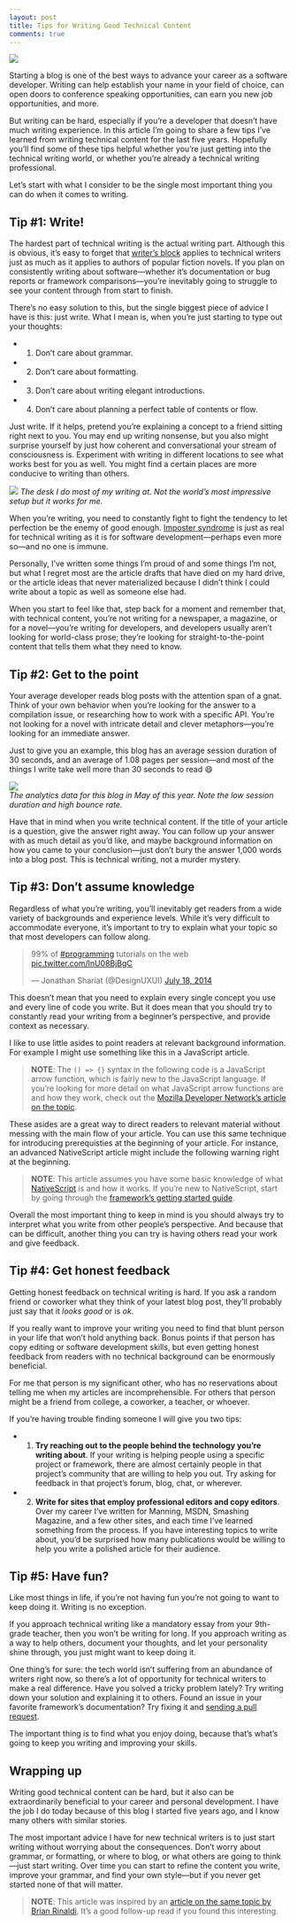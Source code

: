 ```yaml
---
layout: post
title: Tips for Writing Good Technical Content
comments: true
---
```


![](/images/posts/2017-06-02/shelf.png)

Starting a blog is one of the best ways to advance your career as a software developer. Writing can help establish your name in your field of choice, can open doors to conference speaking opportunities, can earn you new job opportunities, and more.

But writing can be hard, especially if you’re a developer that doesn’t have much writing experience. In this article I’m going to share a few tips I’ve learned from writing technical content for the last five years. Hopefully you’ll find some of these tips helpful whether you’re just getting into the technical writing world, or whether you’re already a technical writing professional.

Let’s start with what I consider to be the single most important thing you can do when it comes to writing.

## Tip #1: Write!

The hardest part of technical writing is the actual writing part. Although this is obvious, it’s easy to forget that [writer’s block](https://en.wikipedia.org/wiki/Writer%27s_block) applies to technical writers just as much as it applies to authors of popular fiction novels. If you plan on consistently writing about software—whether it’s documentation or bug reports or framework comparisons—you’re inevitably going to struggle to see your content through from start to finish.

There’s no easy solution to this, but the single biggest piece of advice I have is this: just write. What I mean is, when you’re just starting to type out your thoughts:

* 1) Don’t care about grammar.
* 2) Don’t care about formatting.
* 3) Don’t care about writing elegant introductions.
* 4) Don’t care about planning a perfect table of contents or flow.

Just write. If it helps, pretend you’re explaining a concept to a friend sitting right next to you. You may end up writing nonsense, but you also might surprise yourself by just how coherent and conversational your stream of consciousness is. Experiment with writing in different locations to see what works best for you as well. You might find a certain places are more conducive to writing than others.

![](/images/posts/2017-06-02/desk.jpg)
_The desk I do most of my writing at. Not the world’s most impressive setup but it works for me._

When you’re writing, you need to constantly fight to fight the tendency to let perfection be the enemy of good enough. [Imposter syndrome](https://en.wikipedia.org/wiki/Impostor_syndrome) is just as real for technical writing as it is for software development—perhaps even more so—and no one is immune.

Personally, I’ve written some things I’m proud of and some things I’m not, but what I regret most are the article drafts that have died on my hard drive, or the article ideas that never materialized because I didn’t think I could write about a topic as well as someone else had.

When you start to feel like that, step back for a moment and remember that, with technical content, you’re not writing for a newspaper, a magazine, or for a novel—you’re writing for developers, and developers usually aren’t looking for world-class prose; they’re looking for straight-to-the-point content that tells them what they need to know.

## Tip #2: Get to the point

Your average developer reads blog posts with the attention span of a gnat. Think of your own behavior when you’re looking for the answer to a compilation issue, or researching how to work with a specific API. You’re not looking for a novel with intricate detail and clever metaphors—you’re looking for an immediate answer.

Just to give you an example, this blog has an average session duration of 30 seconds, and an average of 1.08 pages per session—and most of the things I write take well more than 30 seconds to read 😄

![](/images/posts/2017-06-02/analytics-data.png)
<br><i>The analytics data for this blog in May of this year. Note the low session duration and high bounce rate.</i>

Have that in mind when you write technical content. If the title of your article is a question, give the answer right away. You can follow up your answer with as much detail as you’d like, and maybe background information on how you came to your conclusion—just don’t bury the answer 1,000 words into a blog post. This is technical writing, not a murder mystery.

## Tip #3: Don’t assume knowledge

Regardless of what you’re writing, you’ll inevitably get readers from a wide variety of backgrounds and experience levels. While it’s very difficult to accommodate everyone, it’s important to try to explain what your topic so that most developers can follow along.

<blockquote class="twitter-tweet" data-lang="en"><p lang="en" dir="ltr">99% of <a href="https://twitter.com/hashtag/programming?src=hash">#programming</a> tutorials on the web <a href="http://t.co/lnU08BjBgC">pic.twitter.com/lnU08BjBgC</a></p>&mdash; Jonathan Shariat (@DesignUXUI) <a href="https://twitter.com/DesignUXUI/status/490179377099845632">July 18, 2014</a></blockquote>
<script async src="//platform.twitter.com/widgets.js" charset="utf-8"></script>

This doesn’t mean that you need to explain every single concept you use and every line of code you write. But it does mean that you should try to constantly read your writing from a beginner’s perspective, and provide context as necessary.

I like to use little asides to point readers at relevant background information. For example I might use something like this in a JavaScript article.

> **NOTE**: The `() => {}` syntax in the following code is a JavaScript arrow function, which is fairly new to the JavaScript language. If you’re looking for more detail on what JavaScript arrow functions are and how they work, check out the [Mozilla Developer Network’s article on the topic](https://developer.mozilla.org/en-US/docs/Web/JavaScript/Reference/Functions/Arrow_functions).

These asides are a great way to direct readers to relevant material without messing with the main flow of your article. You can use this same technique for introducing prerequisties at the beginning of your article. For instance, an advanced NativeScript article might include the following warning right at the beginning.

> **NOTE**: This article assumes you have some basic knowledge of what [NativeScript](https://www.nativescript.org/) is and how it works. If you’re new to NativeScript, start by going through the [framework’s getting started guide](http://docs.nativescript.org/).

Overall the most important thing to keep in mind is you should always try to interpret what you write from other people’s perspective. And because that can be difficult, another thing you can try is having others read your work and give feedback.

## Tip #4: Get honest feedback

Getting honest feedback on technical writing is hard. If you ask a random friend or coworker what they think of your latest blog post, they’ll probably just say that it _looks good_ or is _ok_.

If you really want to improve your writing you need to find that blunt person in your life that won’t hold anything back. Bonus points if that person has copy editing or software development skills, but even getting honest feedback from readers with no technical background can be enormously beneficial.

For me that person is my significant other, who has no reservations about telling me when my articles are incomprehensible. For others that person might be a friend from college, a coworker, a teacher, or whoever.

If you’re having trouble finding someone I will give you two tips:

* 1) **Try reaching out to the people behind the technology you’re writing about**. If your writing is helping people using a specific project or framework, there are almost certainly people in that project’s community that are willing to help you out. Try asking for feedback in that project’s forum, blog, chat, or wherever.
* 2) **Write for sites that employ professional editors and copy editors**. Over my career I’ve written for Manning, MSDN, Smashing Magazine, and a few other sites, and each time I’ve learned something from the process. If you have interesting topics to write about, you’d be surprised how many publications would be willing to help you write a polished article for their audience.

## Tip #5: Have fun?

Like most things in life, if you’re not having fun you’re not going to want to keep doing it. Writing is no exception.

If you approach technical writing like a mandatory essay from your 9th-grade teacher, then you won’t be writing for long. If you approach writing as a way to help others, document your thoughts, and let your personality shine through, you just might want to keep doing it.

One thing’s for sure: the tech world isn’t suffering from an abundance of writers right now, so there’s a lot of opportunity for technical writers to make a real difference. Have you solved a tricky problem lately? Try writing down your solution and explaining it to others. Found an issue in your favorite framework’s documentation? Try fixing it and [sending a pull request](https://egghead.io/courses/how-to-contribute-to-an-open-source-project-on-github).

The important thing is to find what you enjoy doing, because that’s what’s going to keep you writing and improving your skills.

## Wrapping up

Writing good technical content can be hard, but it also can be extraordinarily beneficial to your career and personal development. I have the job I do today because of this blog I started five years ago, and I know many others with similar stories.

The most important advice I have for new technical writers is to just start writing without worrying about the consequences. Don’t worry about grammar, or formatting, or where to blog, or what others are going to think—just start writing. Over time you can start to refine the content you write, improve your grammar, and find your own style—but if you never get started none of that will matter.

> **NOTE**: This article was inspired by an [article on the same topic by Brian Rinaldi](http://www.remotesynthesis.com/blog/writing-for-tech-audience). It’s a good follow-up read if you found this interesting.
